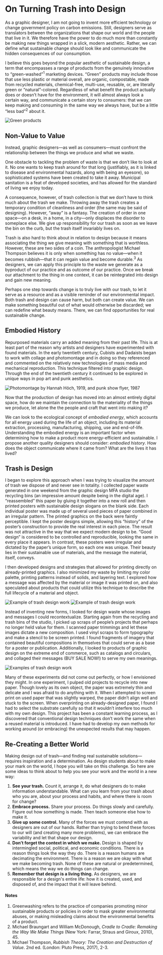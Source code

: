 # On Turning Trash into Design

As a graphic designer, I am not going to invent more efficient technology or change government policy on carbon emissions. Still, designers serve as translators between the organizations that shape our world and the people that live in it. We therefore have the power to do much more than constantly be making new things wrapped in a slick, modern aesthetic. Rather, we can define what sustainable change should look like and communicate the hidden consequences of our consumption.

I believe this goes beyond the popular aesthetic of sustainable design, a term that encompasses a range of products from the genuinely innovative to “green-washed”<sup>1</sup> marketing devices. “Green” products may include those that use less plastic or material overall, are organic, compostable, made from recycled materials, chemical-free, multi-use, reusable, or, are literally green or “natural”-colored. Regardless of what benefit the product actually does or doesn’t have for the environment, it will almost always look a certain way, and communicate a certain story to consumers: that we can keep making and consuming in the same way we always have, but be a little “less bad”<sup>2</sup> about it.

![Green products](/katie/images/green-products.png "Green products")

## Non-Value to Value

Instead, graphic designers—as well as consumers—must confront the relationship between the things we produce and what we waste. 

One obstacle to tackling the problem of waste is that we don’t like to look at it. No one wants to keep trash around for that long (justifiably, as it is linked to disease and environmental hazards, along with being an eyesore), so sophisticated systems have been created to take it away. Municipal sanitation is a feat of developed societies, and has allowed for the standard of living we enjoy today.

A consequence, however, of trash collection is that we don’t have to think much about the trash we make. Throwing away the trash creates a temporary condition of cleanliness and order (the same may be said of designing). However, “away” is a fantasy. The creation of order in one space—on a desk, in a home, in a city—only displaces the disorder to someplace else. We give up responsibility for our trash as soon as we leave the bin on the curb, but the trash itself invariably lives on.

Trash is also hard to think about in relation to design because it means associating the thing we give meaning with something that is worthless. However, these are two sides of a coin. The anthropologist Michael Thompson believes it is only when something has no value—when it becomes rubbish—that it can regain value and become durable.<sup>3</sup> As designers, we can apply this principle to the waste we generate as a byproduct of our practice and as outcome of our practice. Once we break our attachment to the thing in one context, it can be reintegrated into design and gain new meaning.

Perhaps one step towards change is to truly live with our trash, to let it serve as a resource and as a visible reminder of our environmental impact. Both trash and design can cause harm, but both can create value. We can make something beautiful out of what would otherwise be discarded; we can redefine what beauty means. There, we can find opportunities for real sustainable change.

## Embodied History

Repurposed materials carry an added meaning from their past life. This is at least part of the reason why artists and designers have experimented with found materials. In the early twentieth century, Cubists and Dadaists began to work with collage and photomontage and in doing so they referenced and commented on the relatively new technologies of mass media and mechanical reproduction. This technique filtered into graphic design. Through the end of the twentieth century it continued to be explored in unique ways in pop art and punk aesthetics.

![Photomontage by Hannah Höch, 1919, and punk show flyer, 1987](/katie/images/collage-examples.jpg "Photomontage by Hannah Höch, 1919, and punk show flyer, 1987")

Now that the production of design has moved into an almost entirely digital space, how do we maintain the connection to the materiality of the things we produce, let alone the the people and craft that went into making it? 

We can look to the ecological concept of *embodied energy*, which accounts for all energy used during the life of an object, including its material extraction, processing, manufacturing, shipping, use and end-of-life. Understanding the embodied energy is an important factor when determining how to make a product more energy-efficient and sustainable. I propose another quality designers should consider: *embodied history*. How does the object communicate where it came from? What are the lives it has lived?

## Trash is Design

I began to explore this approach when I was trying to visualize the amount of trash we dispose of and never see in totality. I collected paper waste generated in one weekend from the graphic design MFA studio the recycling bins (an impressive amount despite being in the digital age). I “reassembled” this paper by gluing it together into a new roll and then printed posters with sustainable design slogans on the blank side. Each individual poster was made up of several used pieces of paper combined in an irregular pattern. The printed graphics on the back were faintly perceptible. I kept the poster designs simple, allowing this “history” of the poster’s construction to provide the real interest in each piece. The result was not attractive in the way that we expect modern design to be. “Good design” is considered to be controlled and reproducible, looking the same in every place it appears. In contrast, these posters were irregular and dictated by the paper’s unique form, so each one was unique. Their beauty lies in their sustainable use of materials, and the message the material, itself, conveys.

I then developed designs and strategies that allowed for printing directly on already-printed graphics. I also minimized my waste by limiting my color palette, printing patterns instead of solids, and layering text. I explored how a message was affected by the material or image it was printed on, and also speculated about products that could utilize this technique to describe the full lifecycle of a material and object.

![Example of trash design work](/katie/images/paper-roll-performance.jpg "Example of trash design work")
![Example of trash design work](/katie/images/paper-roll-posters.jpg "Example of trash design work")
	
Instead of inventing new forms, I looked for design waste whose images and messages I could recontextualize. Starting again from the recycling and trash bins of the studio, I picked up scraps of people’s projects that perhaps no longer held value for them. I scanned paper trimmings and let these images dictate a new composition. I used vinyl scraps to form typography and make a stencil to be screen printed. I found fragments of imagery that contained beautiful compositions in themselves that could serve as a base for a poster or publication. Additionally, I looked to products of graphic design on the extreme end of commerce, such as catalogs and circulars, and collaged their messages (BUY SALE NOW!) to serve my own meanings.

![Examples of trash design work]()

Many of these experiments did not come out perfectly, or how I envisioned they might. In one experiment, I pulped old projects to recycle into new paper. Though lovely as its own object, the paper was extremely thin and delicate and I was afraid to do anything with it. When I attempted to screen print on used paper that was slightly warped, the paper didn’t align well and stuck to the screen. When overprinting on already-designed paper, I found I had to select the substrate carefully so that it wouldn’t interfere too much with my own design. This project has been a constant learning process, as I discovered that conventional design techniques don’t work the same when a reused material is introduced. I have had to develop my own methods for working around (or embracing) the unexpected results that may happen. 

## Re-Creating a Better World

Making design out of trash—and finding real sustainable solutions—requires inspiration and a determination. As design students about to make your mark on the world, I hope you will take on this challenge. So here are some ideas to think about to help you see your work and the world in a new way:

1. **See your trash.** Count it, arrange it, do what designers do to make information understandable. What can you learn from your trash about who you are, about your process and habits, and where there is room for change?
2. **Embrace process.** Share your process. Do things slowly and carefully. Figure out how something is made. Then teach someone else how to make it.
3. **Give up some control.** Many of the forces we must contend with as designers are out of our hands. Rather than trying to bend these forces to our will (and creating many more problems), we can embrace the variability and let that shape our design.
4. **Don’t forget the context in which we make.** Design is shaped by intermingled social, political, and economic conditions. There is a reason things look the way they do. There is a reason humans are decimating the environment. There is a reason we are okay with what we make becoming trash. None of these are natural or predetermined, which means the way we do things can change.
5. **Remember that design is a living thing.** As designers, we are responsible for a design's entire life: how it is created, used, and disposed of, and the impact that it will leave behind.

#### Notes

1. Greenwashing refers to the practice of companies promoting minor sustainable products or policies in order to mask greater environmental abuses, or making misleading claims about the environmental benefits of a product.
2. Michael Braungart and William McDonough, *Cradle to Cradle: Remaking the Way We Make Things* (New York: Farrar, Straus and Giroux, 2010), 45.
3. Michael Thompson, *Rubbish Theory: The Creation and Destruction of Value*. 2nd ed. (London: Pluto Press, 2017), 2-3.